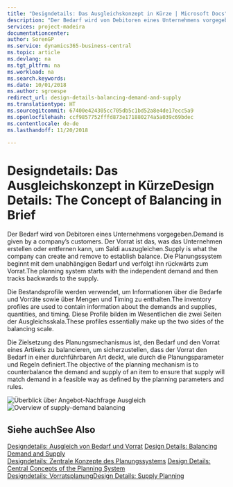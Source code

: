 ```yaml
---
title: "Designdetails: Das Ausgleichskonzept in Kürze | Microsoft Docs"
description: "Der Bedarf wird von Debitoren eines Unternehmens vorgegeben. Der Vorrat ist das, was das Unternehmen erstellen oder entfernen kann, um Saldi auszugleichen. Die Planungssystem beginnt mit dem unabhängigen Bedarf und verfolgt ihn rückwärts zum Vorrat."
services: project-madeira
documentationcenter: 
author: SorenGP
ms.service: dynamics365-business-central
ms.topic: article
ms.devlang: na
ms.tgt_pltfrm: na
ms.workload: na
ms.search.keywords: 
ms.date: 10/01/2018
ms.author: sgroespe
redirect_url: design-details-balancing-demand-and-supply
ms.translationtype: HT
ms.sourcegitcommit: 67400e424305cc705db5c1bd52a8e4de17ecc5a9
ms.openlocfilehash: ccf9857752fffd873e171880274a5a039c69bdec
ms.contentlocale: de-de
ms.lasthandoff: 11/20/2018

---
```

# <a name="design-details-the-concept-of-balancing-in-brief"></a><span data-ttu-id="e19ad-105">Designdetails: Das Ausgleichskonzept in Kürze</span><span class="sxs-lookup"><span data-stu-id="e19ad-105">Design Details: The Concept of Balancing in Brief</span></span>
<span data-ttu-id="e19ad-106">Der Bedarf wird von Debitoren eines Unternehmens vorgegeben.</span><span class="sxs-lookup"><span data-stu-id="e19ad-106">Demand is given by a company’s customers.</span></span> <span data-ttu-id="e19ad-107">Der Vorrat ist das, was das Unternehmen erstellen oder entfernen kann, um Saldi auszugleichen.</span><span class="sxs-lookup"><span data-stu-id="e19ad-107">Supply is what the company can create and remove to establish balance.</span></span> <span data-ttu-id="e19ad-108">Die Planungssystem beginnt mit dem unabhängigen Bedarf und verfolgt ihn rückwärts zum Vorrat.</span><span class="sxs-lookup"><span data-stu-id="e19ad-108">The planning system starts with the independent demand and then tracks backwards to the supply.</span></span>  

 <span data-ttu-id="e19ad-109">Die Bestandsprofile werden verwendet, um Informationen über die Bedarfe und Vorräte sowie über Mengen und Timing zu enthalten.</span><span class="sxs-lookup"><span data-stu-id="e19ad-109">The inventory profiles are used to contain information about the demands and supplies, quantities, and timing.</span></span> <span data-ttu-id="e19ad-110">Diese Profile bilden im Wesentlichen die zwei Seiten der Ausgleichsskala.</span><span class="sxs-lookup"><span data-stu-id="e19ad-110">These profiles essentially make up the two sides of the balancing scale.</span></span>  

 <span data-ttu-id="e19ad-111">Die Zielsetzung des Planungsmechanismus ist, den Bedarf und den Vorrat eines Artikels zu balancieren, um sicherzustellen, dass der Vorrat den Bedarf in einer durchführbaren Art deckt, wie durch die Planungsparameter und Regeln definiert.</span><span class="sxs-lookup"><span data-stu-id="e19ad-111">The objective of the planning mechanism is to counterbalance the demand and supply of an item to ensure that supply will match demand in a feasible way as defined by the planning parameters and rules.</span></span>  

 <span data-ttu-id="e19ad-112">![Überblick über Angebot-Nachfrage Ausgleich](media/nav_app_supply_planning_2_balancing.png "Überblick über Angebot-Nachfrage Ausgleich")</span><span class="sxs-lookup"><span data-stu-id="e19ad-112">![Overview of supply-demand balancing](media/nav_app_supply_planning_2_balancing.png "Overview of supply-demand balancing")</span></span>  

## <a name="see-also"></a><span data-ttu-id="e19ad-113">Siehe auch</span><span class="sxs-lookup"><span data-stu-id="e19ad-113">See Also</span></span>  
 <span data-ttu-id="e19ad-114">[Designdetails: Ausgleich von Bedarf und Vorrat](design-details-balancing-demand-and-supply.md) </span><span class="sxs-lookup"><span data-stu-id="e19ad-114">[Design Details: Balancing Demand and Supply](design-details-balancing-demand-and-supply.md) </span></span>  
 <span data-ttu-id="e19ad-115">[Designdetails: Zentrale Konzepte des Planungssystems](design-details-central-concepts-of-the-planning-system.md) </span><span class="sxs-lookup"><span data-stu-id="e19ad-115">[Design Details: Central Concepts of the Planning System](design-details-central-concepts-of-the-planning-system.md) </span></span>  
 [<span data-ttu-id="e19ad-116">Designdetails: Vorratsplanung</span><span class="sxs-lookup"><span data-stu-id="e19ad-116">Design Details: Supply Planning</span></span>](design-details-supply-planning.md)

